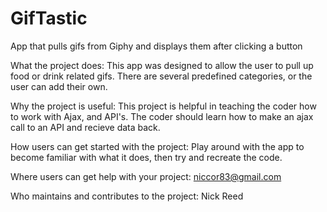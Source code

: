 # GifTastic
App that pulls gifs from Giphy and displays them after clicking a button

What the project does: This app was designed to allow the user to pull up food or drink related gifs. There are several predefined categories, or the user can add their own. 

Why the project is useful: This project is helpful in teaching the coder how to work with Ajax, and API's. The coder should learn how to make an ajax call to an API and recieve data back. 

How users can get started with the project: Play around with the app to become familiar with what it does, then try and recreate the code.

Where users can get help with your project: niccor83@gmail.com

Who maintains and contributes to the project: Nick Reed